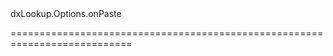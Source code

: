 <!--id-->dxLookup.Options.onPaste<!--/id-->
<!--merge--><!--/merge-->
<!--hidden--><!--/hidden-->
===========================================================================
